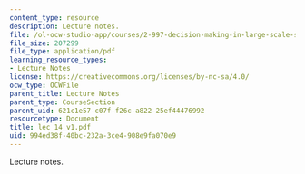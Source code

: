 ```yaml
---
content_type: resource
description: Lecture notes.
file: /ol-ocw-studio-app/courses/2-997-decision-making-in-large-scale-systems-spring-2004/994ed38f40bc232a3ce4908e9fa070e9_lec_14_v1.pdf
file_size: 207299
file_type: application/pdf
learning_resource_types:
- Lecture Notes
license: https://creativecommons.org/licenses/by-nc-sa/4.0/
ocw_type: OCWFile
parent_title: Lecture Notes
parent_type: CourseSection
parent_uid: 621c1e57-c07f-f26c-a822-25ef44476992
resourcetype: Document
title: lec_14_v1.pdf
uid: 994ed38f-40bc-232a-3ce4-908e9fa070e9
---
```

Lecture notes.